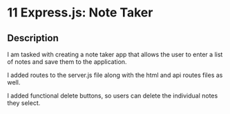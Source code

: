 # 11 Express.js: Note Taker

## Description
I am tasked with creating a note taker app that allows the user to enter a list of notes and save them to the application. 

I added routes to the server.js file along with the html and api routes files as well.

I added functional delete buttons, so users can delete the individual notes they select.
